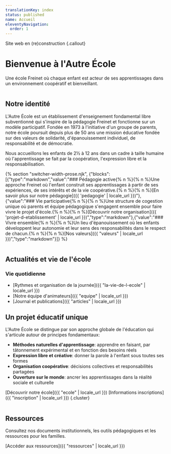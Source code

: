```yaml
---
translationKey: index
status: published
name: Accueil
eleventyNavigation:
  order: 1
---
```

Site web en (re)construction {.callout}

<!--
<div class="prose box">

- Présentation générale de l’école
- Projet coopératif, freinet, pour le bien de l’enfant, …
- Belles photos
- Annonces importantes du moment?
- Infographie Freinet

1. historique et valeurs
2. Actus
3. Inscription
4. Equipe et contact
5. Doc parents
6. Vie de l'école
7. Divers ?
</div>
-->

# Bienvenue à l'Autre École

Une école Freinet où chaque enfant est acteur de ses apprentissages dans un environnement coopératif et bienveillant.

<img src="/_images/Batiment-accueil.webp" alt="" style="aspect-ratio: 2;" />

## Notre identité

L'Autre École est un établissement d'enseignement fondamental libre subventionné qui s'inspire de la pédagogie Freinet et fonctionne sur un modèle participatif. Fondée en 1973 à l'initiative d'un groupe de parents, notre école poursuit depuis plus de 50 ans une mission éducative fondée sur des valeurs de solidarité, d'épanouissement individuel, de responsabilité et de démocratie.

Nous accueillons les enfants de 2½ à 12 ans dans un cadre à taille humaine où l'apprentissage se fait par la coopération, l'expression libre et la responsabilisation.

{% section "switcher-width-prose.njk", {"blocks":[{"type":"markdown","value":"### Pédagogie active{% n %}{% n %}Une approche Freinet où l'enfant construit ses apprentissages à partir de ses expériences, de ses intérêts et de la vie coopérative.{% n %}{% n %}[En savoir plus sur notre pédagogie]({{ 'pedagogie' | locale_url }})"},{"value":"### Vie participative{% n %}{% n %}Une structure de cogestion unique où parents et équipe pédagogique s'engagent ensemble pour faire vivre le projet d'école.{% n %}{% n %}[Découvrir notre organisation]({{ 'projet-d-etablissement' | locale_url }})","type":"markdown"},{"value":"### Vivre ensemble{% n %}{% n %}Un lieu d'épanouissement où les enfants développent leur autonomie et leur sens des responsabilités dans le respect de chacun.{% n %}{% n %}[Nos valeurs]({{ \"valeurs\" | locale_url }})","type":"markdown"}]} %}

<img src="/_images/bandeau-papier.webp" alt="" />

## Actualités et vie de l'école

### Vie quotidienne

- [Rythmes et organisation de la journée]({{ "la-vie-de-l-ecole" | locale_url }})
- [Notre équipe d'animateurs]({{ "equipe" | locale_url }})
- [Journal et publications]({{ "articles" | locale_url }})

## Un projet éducatif unique

L'Autre École se distingue par son approche globale de l'éducation qui s'articule autour de principes fondamentaux:

- **Méthodes naturelles d'apprentissage**: apprendre en faisant, par tâtonnement expérimental et en fonction des besoins réels
- **Expression libre et créative**: donner la parole à l'enfant sous toutes ses formes
- **Organisation coopérative**: décisions collectives et responsabilités partagées
- **Ouverture sur le monde**: ancrer les apprentissages dans la réalité sociale et culturelle

[Découvrir notre école]({{ "ecole" | locale_url }}) [Informations inscriptions]({{ "inscription" | locale_url }}) {.cluster}

<img src="/_images/IMG_4865.webp" alt="" style="aspect-ratio:4;" />

## Ressources

Consultez nos documents institutionnels, les outils pédagogiques et les ressources pour les familles.

[Accéder aux ressources]({{ "ressources" | locale_url }})
